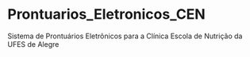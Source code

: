 # Prontuarios_Eletronicos_CEN
Sistema de Prontuários Eletrônicos para a Clínica Escola de Nutrição da UFES de Alegre
